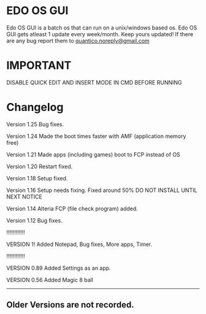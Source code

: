 EDO OS GUI
==========
Edo OS GUI is a batch os that can run on a unix/windows based os.
Edo OS GUI gets atleast 1 update every week/month. Keep yours updated!
If there are any bug report them to quantico.noreply@gmail.com

IMPORTANT
=========
DISABLE QUICK EDIT AND INSERT MODE IN CMD BEFORE RUNNING

Changelog
=========
Version 1.25
Bug fixes.

Version 1.24
Made the boot times faster with AMF (application memory free)

Version 1.21
Made apps (including games) boot to FCP instead of OS

Version 1.20
Restart fixed.

Version 1.18
Setup fixed.

Version 1.16
Setup needs fixing. Fixed around 50% DO NOT INSTALL UNTIL NEXT NOTICE

Version 1.14
Alteria FCP (file check program) added.

Version 1.12
Bug fixes.

!!!!!!!!!!!!

VERSION 1!
Added Notepad, Bug fixes, More apps, Timer.

!!!!!!!!!!!!

VERSION 0.89
Added Settings as an app.

VERSION 0.56
Added Magic 8 ball



----------------------------
Older Versions are not recorded.
----------------------------
